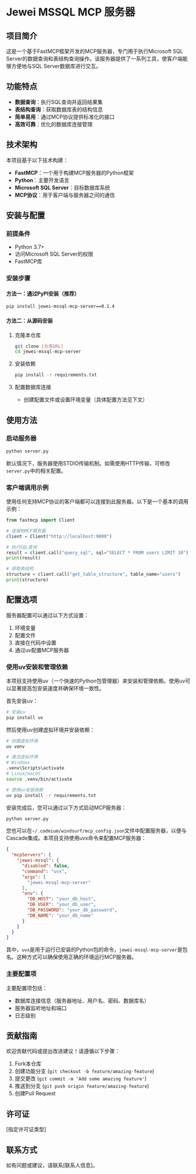 # Jewei MSSQL MCP 服务器

## 项目简介

这是一个基于FastMCP框架开发的MCP服务器，专门用于执行Microsoft SQL Server的数据查询和表结构查询操作。该服务器提供了一系列工具，使客户端能够方便地与SQL Server数据库进行交互。

## 功能特点

- **数据查询**：执行SQL查询并返回结果集
- **表结构查询**：获取数据库表的结构信息
- **简单易用**：通过MCP协议提供标准化的接口
- **高效可靠**：优化的数据库连接管理

## 技术架构

本项目基于以下技术构建：

- **FastMCP**：一个用于构建MCP服务器的Python框架
- **Python**：主要开发语言
- **Microsoft SQL Server**：目标数据库系统
- **MCP协议**：用于客户端与服务器之间的通信

## 安装与配置

### 前提条件

- Python 3.7+
- 访问Microsoft SQL Server的权限
- FastMCP库

### 安装步骤

#### 方法一：通过PyPI安装（推荐）

```bash
pip install jewei-mssql-mcp-server==0.1.4
```

#### 方法二：从源码安装

1. 克隆本仓库
   ```bash
   git clone [仓库URL]
   cd jewei-mssql-mcp-server
   ```

2. 安装依赖
   ```bash
   pip install -r requirements.txt
   ```

3. 配置数据库连接
   - 创建配置文件或设置环境变量（具体配置方法见下文）

## 使用方法

### 启动服务器

```bash
python server.py
```

默认情况下，服务器使用STDIO传输机制。如需使用HTTP传输，可修改`server.py`中的相关配置。

### 客户端调用示例

使用任何支持MCP协议的客户端都可以连接到此服务器。以下是一个基本的调用示例：

```python
from fastmcp import Client

# 连接到MCP服务器
client = Client("http://localhost:9000")

# 执行SQL查询
result = client.call("query_sql", sql="SELECT * FROM users LIMIT 10")
print(result)

# 获取表结构
structure = client.call("get_table_structure", table_name="users")
print(structure)
```

## 配置选项

服务器配置可以通过以下方式设置：

1. 环境变量
2. 配置文件
3. 直接在代码中设置
4. 通过uv配置MCP服务器

### 使用uv安装和管理依赖

本项目支持使用uv（一个快速的Python包管理器）来安装和管理依赖。使用uv可以显著提高包安装速度并确保环境一致性。

首先安装uv：

```bash
# 安装uv
pip install uv
```

然后使用uv创建虚拟环境并安装依赖：

```bash
# 创建虚拟环境
uv venv

# 激活虚拟环境
# Windows
.venv\Scripts\activate
# Linux/macOS
source .venv/bin/activate

# 使用uv安装依赖
uv pip install -r requirements.txt
```

安装完成后，您可以通过以下方式启动MCP服务器：

```bash
python server.py
```

您也可以在`~/.codeium/windsurf/mcp_config.json`文件中配置服务器，以便与Cascade集成。本项目支持使用uvx命令来配置MCP服务器：

```json
{
  "mcpServers": {
    "jewei-mssql": {
      "disabled": false,
      "command": "uvx",
      "args": [
        "jewei-mssql-mcp-server"
      ],
      "env": {
        "DB_HOST": "your_db_host",
        "DB_USER": "your_db_user",
        "DB_PASSWORD": "your_db_password",
        "DB_NAME": "your_db_name"
      }
    }
  }
}
```

其中，`uvx`是用于运行已安装的Python包的命令，`jewei-mssql-mcp-server`是包名。这种方式可以确保使用正确的环境运行MCP服务器。

### 主要配置项

主要配置项包括：

- 数据库连接信息（服务器地址、用户名、密码、数据库名）
- 服务器监听地址和端口
- 日志级别

## 贡献指南

欢迎贡献代码或提出改进建议！请遵循以下步骤：

1. Fork本仓库
2. 创建功能分支 (`git checkout -b feature/amazing-feature`)
3. 提交更改 (`git commit -m 'Add some amazing feature'`)
4. 推送到分支 (`git push origin feature/amazing-feature`)
5. 创建Pull Request

## 许可证

[指定许可证类型]

## 联系方式

如有问题或建议，请联系[联系人信息]。
